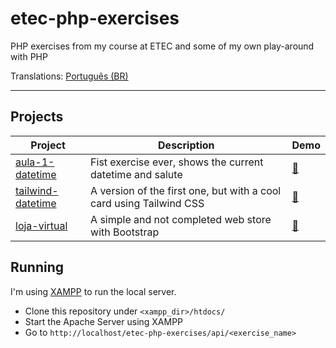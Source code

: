 # etec-php-exercises
PHP exercises from my course at ETEC and some of my own play-around with PHP

Translations: [Português (BR)](README.pt-br.md)

---

## Projects

| Project                                    | Description                                                         | Demo                                                             |
| ------------------------------------------ | ------------------------------------------------------------------- | ---------------------------------------------------------------- |
| [aula-1-datetime](api/aula-1-datetime)     | Fist exercise ever, shows the current datetime and salute           | [🔗](https://etec-php-exercises.vercel.app/api/aula-1-datetime)   |
| [tailwind-datetime](api/tailwind-datetime) | A version of the first one, but with a cool card using Tailwind CSS | [🔗](https://etec-php-exercises.vercel.app/api/tailwind-datetime) |
| [loja-virtual](api/loja-virtual)           | A simple and not completed web store with Bootstrap                 | [🔗](https://etec-php-exercises.vercel.app/api/loja-virtual)      |

## Running

I'm using [XAMPP](https://www.apachefriends.org/) to run the local server.

- Clone this repository under `<xampp_dir>/htdocs/`
- Start the Apache Server using XAMPP
- Go to `http://localhost/etec-php-exercises/api/<exercise_name>`
